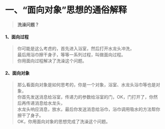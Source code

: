 # 一、“面向对象”思想的通俗解释
>**洗澡问题？**
#### 1、面向过程
>你可能是这么考虑的，首先进入浴室，然后打开水龙头冲洗，  
最后用浴巾擦干身子，等等一系列过程，叫做面向过程。   
你用面向过程解决了洗澡这个问题。

#### 2、面向对象
>那么看面向对象是如何思考的，你是一个对象，浴室、水龙头浴巾等也是对象，  
你首先发送消息给浴室，传递力的参数给浴室的门，OK，门打开了，你然后再传递消息给水龙头，  
水龙头响应消息，放水，最后你发送消息给浴巾，浴巾调用吸水的方法帮你擦干了身子。  
OK，你用面向对象的思想完成了洗澡这个问题。




